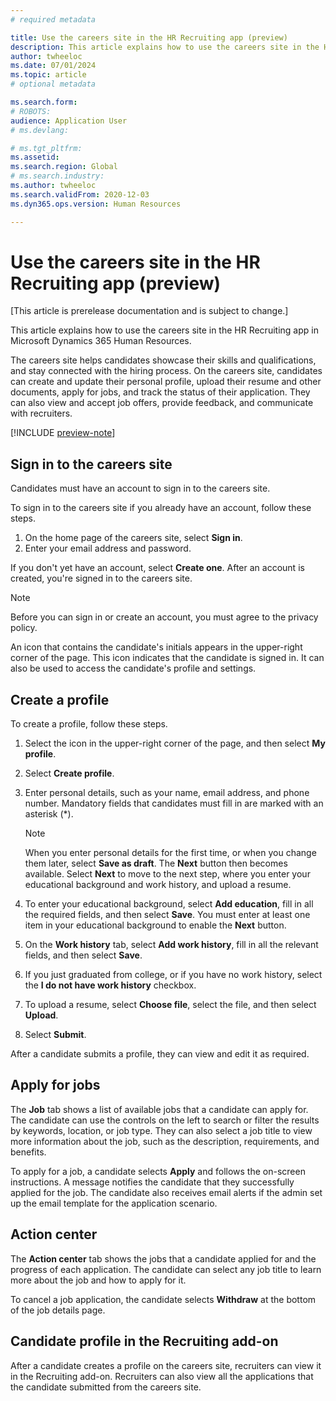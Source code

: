 ```yaml
---
# required metadata

title: Use the careers site in the HR Recruiting app (preview)
description: This article explains how to use the careers site in the HR Recruiting app in Microsoft Dynamics 365 Human Resources.
author: twheeloc
ms.date: 07/01/2024
ms.topic: article
# optional metadata

ms.search.form: 
# ROBOTS: 
audience: Application User
# ms.devlang: 

# ms.tgt_pltfrm: 
ms.assetid: 
ms.search.region: Global
# ms.search.industry: 
ms.author: twheeloc
ms.search.validFrom: 2020-12-03
ms.dyn365.ops.version: Human Resources

---
```


# Use the careers site in the HR Recruiting app (preview)

[This article is prerelease documentation and is subject to change.]

This article explains how to use the careers site in the HR Recruiting app in Microsoft Dynamics 365 Human Resources.

The careers site helps candidates showcase their skills and qualifications, and stay connected with the hiring process. On the careers site, candidates can create and update their personal profile, upload their resume and other documents, apply for jobs, and track the status of their application. They can also view and accept job offers, provide feedback, and communicate with recruiters.

[!INCLUDE [preview-note](~/../shared-content/shared/preview-includes/preview-note-d365.md)]
 
## Sign in to the careers site

Candidates must have an account to sign in to the careers site.

To sign in to the careers site if you already have an account, follow these steps.

1. On the home page of the careers site, select **Sign in**.
1. Enter your email address and password. 

If you don't yet have an account, select **Create one**. After an account is created, you're signed in to the careers site.

> [!NOTE]
> Before you can sign in or create an account, you must agree to the privacy policy.

An icon that contains the candidate's initials appears in the upper-right corner of the page. This icon indicates that the candidate is signed in. It can also be used to access the candidate's profile and settings. 
 
## Create a profile

To create a profile, follow these steps.

1. Select the icon in the upper-right corner of the page, and then select **My profile**.
1. Select **Create profile**.
1. Enter personal details, such as your name, email address, and phone number. Mandatory fields that candidates must fill in are marked with an asterisk (\*).

    > [!NOTE]
    > When you enter personal details for the first time, or when you change them later, select **Save as draft**. The **Next** button then becomes available. Select **Next** to move to the next step, where you enter your educational background and work history, and upload a resume.

1. To enter your educational background, select **Add education**, fill in all the required fields, and then select **Save**. You must enter at least one item in your educational background to enable the **Next** button.
1. On the **Work history** tab, select **Add work history**, fill in all the relevant fields, and then select **Save**.
1. If you just graduated from college, or if you have no work history, select the **I do not have work history** checkbox.
1. To upload a resume, select **Choose file**, select the file, and then select **Upload**.
1. Select **Submit**.

After a candidate submits a profile, they can view and edit it as required. 

## Apply for jobs

The **Job** tab shows a list of available jobs that a candidate can apply for. The candidate can use the controls on the left to search or filter the results by keywords, location, or job type. They can also select a job title to view more information about the job, such as the description, requirements, and benefits. 
 
To apply for a job, a candidate selects **Apply** and follows the on-screen instructions. A message notifies the candidate that they successfully applied for the job. The candidate also receives email alerts if the admin set up the email template for the application scenario.

## Action center

The **Action center** tab shows the jobs that a candidate applied for and the progress of each application. The candidate can select any job title to learn more about the job and how to apply for it.

To cancel a job application, the candidate selects **Withdraw** at the bottom of the job details page. 

## Candidate profile in the Recruiting add-on

After a candidate creates a profile on the careers site, recruiters can view it in the Recruiting add-on. Recruiters can also view all the applications that the candidate submitted from the careers site.
